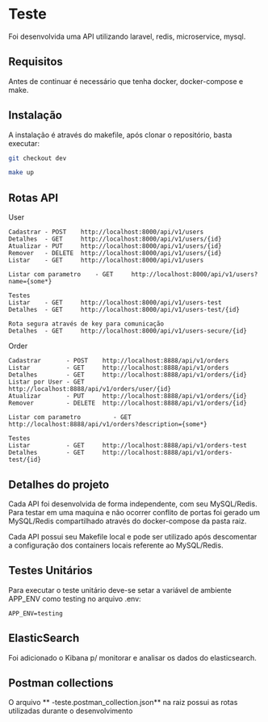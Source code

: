 # Teste

Foi desenvolvida uma API utilizando laravel, redis, microservice, mysql. 

## Requisitos

Antes de continuar é necessário que tenha docker, docker-compose e make.

## Instalação


A instalação é através do makefile, após clonar o repositório, basta executar:

```bash
git checkout dev
```

```bash
make up
```

## Rotas API

User
```
Cadastrar - POST    http://localhost:8000/api/v1/users
Detalhes  - GET     http://localhost:8000/api/v1/users/{id}
Atualizar - PUT     http://localhost:8000/api/v1/users/{id}
Remover   - DELETE  http://localhost:8000/api/v1/users/{id}
Listar    - GET     http://localhost:8000/api/v1/users

Listar com parametro    - GET     http://localhost:8000/api/v1/users?name={some*}

Testes
Listar    - GET     http://localhost:8000/api/v1/users-test
Detalhes  - GET     http://localhost:8000/api/v1/users-test/{id}

Rota segura através de key para comunicação
Detalhes  - GET     http://localhost:8000/api/v1/users-secure/{id}

```

Order
```
Cadastrar       - POST    http://localhost:8888/api/v1/orders
Listar          - GET     http://localhost:8888/api/v1/orders
Detalhes        - GET     http://localhost:8888/api/v1/orders/{id}
Listar por User - GET     http://localhost:8888/api/v1/orders/user/{id}
Atualizar       - PUT     http://localhost:8888/api/v1/orders/{id}
Remover         - DELETE  http://localhost:8888/api/v1/orders/{id}

Listar com parametro         - GET     http://localhost:8888/api/v1/orders?description={some*}

Testes
Listar          - GET     http://localhost:8888/api/v1/orders-test
Detalhes        - GET     http://localhost:8888/api/v1/orders-test/{id}
```

## Detalhes do projeto

Cada API foi desenvolvida de forma independente, com seu MySQL/Redis. Para testar em uma maquina
e não ocorrer conflito de portas foi gerado um MySQL/Redis compartilhado através do docker-compose 
da pasta raiz. 

Cada API possui seu Makefile local e pode ser utilizado após descomentar a configuração dos containers
locais referente ao MySQL/Redis.

## Testes Unitários

Para executar o teste unitário deve-se setar a variável de ambiente APP_ENV como testing no arquivo .env:

```
APP_ENV=testing
```

## ElasticSearch

Foi adicionado o Kibana p/ monitorar e analisar os dados do elasticsearch.

## Postman collections 

O arquivo **
-teste.postman_collection.json** na raiz possui as rotas utilizadas durante o desenvolvimento
